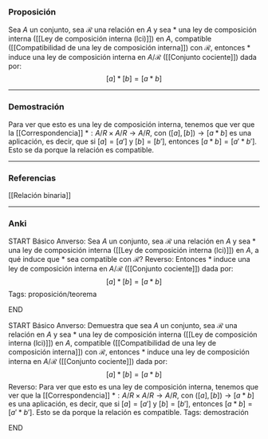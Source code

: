 ### Proposición

Sea $A$ un conjunto, sea $\mathcal R$ una relación en $A$ y sea $*$ una ley de composición interna ([[Ley de composición interna (lci)]]) en $A$, compatible ([[Compatibilidad de una ley de composición interna]]) con $\mathcal R$, entonces $*$ induce una ley de composición interna en $A / \mathcal R$ ([[Conjunto cociente]]) dada por:
$$
[a] * [b] = [a*b]
$$

---
### Demostración

Para ver que esto es una ley de composición interna, tenemos que ver que la [[Correspondencia]] $*: A / R \times A / R \rightarrow A/R$, con $([a], [b]) \rightarrow [a*b]$  es una aplicación, es decir, que si $[a] = [a']$ y $[b] = [b']$, entonces $[a*b] = [a'*b']$. Esto se da porque la relación es compatible.

---
### Referencias

[[Relación binaria]]

---
### Anki

START
Básico
Anverso: Sea $A$ un conjunto, sea $\mathcal R$ una relación en $A$ y sea $*$ una ley de composición interna ([[Ley de composición interna (lci)]]) en $A$, a qué induce que $*$ sea compatible con $\mathcal R$?
Reverso: Entonces $*$ induce una ley de composición interna en $A / \mathcal R$ ([[Conjunto cociente]]) dada por:
$$
[a] * [b] = [a*b]
$$
Tags: proposición/teorema
<!--ID: 1705771400959-->
END

START
Básico
Anverso: Demuestra que sea $A$ un conjunto, sea $\mathcal R$ una relación en $A$ y sea $*$ una ley de composición interna ([[Ley de composición interna (lci)]]) en $A$, compatible ([[Compatibilidad de una ley de composición interna]]) con $\mathcal R$, entonces $*$ induce una ley de composición interna en $A / \mathcal R$ ([[Conjunto cociente]]) dada por:
$$
[a] * [b] = [a*b]
$$
Reverso: Para ver que esto es una ley de composición interna, tenemos que ver que la [[Correspondencia]] $*: A / R \times A / R \rightarrow A/R$, con $([a], [b]) \rightarrow [a*b]$  es una aplicación, es decir, que si $[a] = [a']$ y $[b] = [b']$, entonces $[a*b] = [a'*b']$. Esto se da porque la relación es compatible.
Tags: demostración
<!--ID: 1705771400961-->
END